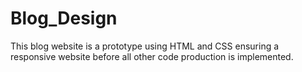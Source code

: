 # Blog_Design
This blog website is a prototype using HTML and CSS ensuring a responsive website before all other code production is implemented. 
